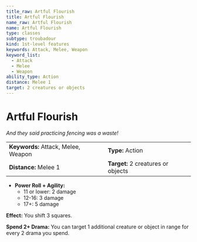 ```yaml
---
title_raw: Artful Flourish
title: Artful Flourish
name_raw: Artful Flourish
name: Artful Flourish
type: classes
subtype: troubadour
kind: 1st-level features
keywords: Attack, Melee, Weapon
keyword_list:
  - Attack
  - Melee
  - Weapon
ability_type: Action
distance: Melee 1
target: 2 creatures or objects
---
```


# Artful Flourish

*And they said practicing fencing was a waste!*

|                                     |                                    |
| :---------------------------------- | :--------------------------------- |
| **Keywords:** Attack, Melee, Weapon | **Type:** Action                   |
| **Distance:** Melee 1               | **Target:** 2 creatures or objects |

- **Power Roll + Agility:**
    - 11 or lower: 2 damage
    - 12-16: 3 damage
    - 17+: 5 damage

**Effect:** You shift 3 squares.

**Spend 2+ Drama:** You can target 1 additional creature or object in range for every 2 drama you spend.
